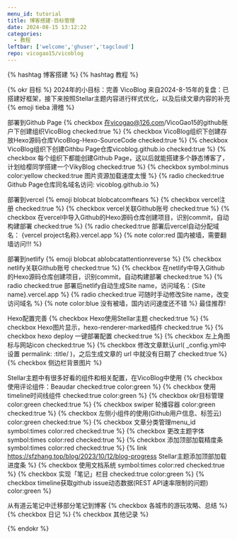 ```yaml
---
menu_id: tutorial
title: 博客搭建-目标管理
date: 2024-08-15 13:12:22 
categories: 
  - 教程
leftbar: ['welcome','ghuser','tagcloud']
repo: vicogao15/vicoblog
---
```

{% hashtag 博客搭建 %}
{% hashtag 教程 %}

{% okr 目标 %}
2024年的小目标：完善 VicoBlog
来自2024-8-15年的复盘：已搭建好框架，接下来按照Stellar主题内容进行样式优化，以及后续文章内容的补充 {% emoji tieba 滑稽 %}

<!-- okr kr1 percent:1 -->
部署到Github Page
{% checkbox 在vicogao@126.com/VicoGao15的github账户下创建组织VicoBlog checked:true %}
{% checkbox VicoBlog组织下创建存放Hexo源码仓库VicoBlog-Hexo-SourceCode checked:true %}
{% checkbox VicoBlog组织下创建Githbu Page仓库vicoblog.github.io checked:true %}
{% checkbox 每个组织下都能创建Github Page，这以后就能搭建多个静态博客了，计划给樱同学搭建一个VikyBlog checked:true %}
{% checkbox symbol:minus color:yellow checked:true 图片资源加载速度太慢 %}
{% radio checked:true Github Page仓库同名域名访问: vicoblog.github.io %}

<!-- okr kr2 percent:1 -->
部署到vercel {% emoji blobcat blobcatcomftears %}
{% checkbox vercel注册 checked:true %}
{% checkbox vercel关联Github账号 checked:true %}
{% checkbox 在vercel中导入Github的Hexo源码仓库创建项目，识别commit，自动构建部署 checked:true %}
{% radio checked:true 部署后vercel自动分配域名： {vercel project名称}.vercel.app %}
{% note color:red 国内被墙，需要翻墙访问!!! %}

<!-- okr kr3 percent:1 -->
部署到netlify {% emoji blobcat ablobcatattentionreverse %}
{% checkbox netlify关联Github账号 checked:true %}
{% checkbox 在netlify中导入Github的Hexo源码仓库创建项目，识别commit，自动构建部署 checked:true %}
{% radio checked:true 部署后netlify自动生成Site name，访问域名：{Site name}.vercel.app %}
{% radio checked:true 可随时手动修改Site name，改变访问域名 %}
{% note color:blue 没有被墙，国内访问速度还不错 %}
最佳推荐!

<!-- okr kr4 percent:0.5 status:unfinished -->
Hexo配置完善
{% checkbox Hexo使用Stellar主题 checked:true %}
{% checkbox Hexo图片显示，hexo-renderer-marked插件 checked:true %}
{% checkbox hexo deploy 一键部署配置 checked:true %}
{% checkbox 左上角图标与网站icon checked:true %}
{% checkbox 修改文章默认url( _config.yml中设置 permalink: :title/ )，之后生成文章的 url 中就没有日期了 checked:true %}
{% checkbox 侧边栏背景图片 %}

<!-- okr kr5 percent:0.4 status:unfinished -->
Stellar主题中有很多好看的组件和相关配置，在VicoBlog中使用
{% checkbox 使用评论组件：Beaudar checked:true color:green %}
{% checkbox 使用timeline时间线组件 checked:true color:green %}
{% checkbox okr目标管理 color:green checked:true %}
{% checkbox swiper 轮播容器 color:green checked:true %}
{% checkbox 左侧小组件的使用(Github用户信息、标签云) color:green checked:true %}
{% checkbox 文章分类管理menu_id symbol:times color:red checked:true %}
{% checkbox 更改主题字体 symbol:times color:red checked:true %}
{% checkbox 添加顶部加载精度条 symbol:times color:red checked:true %}
{% link https://sfzhang.top/blog/2023/10/12/blog-progress Stellar主题添加顶部加载进度条 %}
{% checkbox 使用文档系统 symbol:times color:red checked:true %}
{% checkbox 实现「笔记」栏目 checked:true color:green %}
{% checkbox timeline获取github issue动态数据(REST API速率限制的问题) color:green %}

<!-- okr kr6 percent:0.2 status:unfinished -->
从有道云笔记中迁移部分笔记到博客
{% checkbox 各城市的游玩攻略、总结 %}
{% checkbox 日记 %}
{% checkbox 其他记录 %}

{% endokr %}

